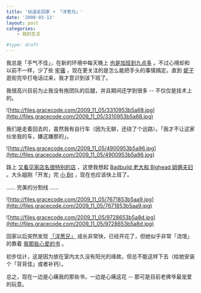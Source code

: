 ```yaml
---
title: '绕道走回家 + 「洋葱兄」'
date: '2008-03-13'
layout: post
categories:
    - 我的生活

#type: draft
---
```


我总是「手气不佳」，在新的环境中每天晚上 [也是加班到九点多]({{site.urls}}/posts/302/) 。不过心境却和以前不一样，少了些 [牢骚]({{site.urls}}/posts/689/) ，现在更关注的是怎么能把手头的事情搞定。直到 [妮子](http://www.yiyitoo.com) 逛街完毕打电话过来，我才意识到该下班了。

我很高兴目前为止我没有拖团队的后腿，并且期间还学到很多 -- 不仅仅是技术上的。

![http://files.gracecode.com/2009_11_05/3310953b5a68.jpg](http://files.gracecode.com/2009_11_05/3310953b5a68.jpg)

我们是走着回去的，虽然我有自行车（因为无聊，还绕了个远路）。「我才不让这家伙坐我的车，嫌这嫌那的」。

![http://files.gracecode.com/2009_11_05/4900953b5a96.jpg](http://files.gracecode.com/2009_11_05/4900953b5a96.jpg)

路上 [又看见家店名很特别的店]({{site.urls}}/posts/993/) ，这使我想起  [Badbuild 老大和 Bighead 姐俩夫妇](http://www.bbitt.com) 。大头姐刚「开发」完 [小 Bit](http://www.bbitt.com/?p=439) ，现在也应该快上班了。

…… 完美的分割线 ……

![http://files.gracecode.com/2009_11_05/7671853b5aa9.jpg](http://files.gracecode.com/2009_11_05/7671853b5aa9.jpg)

![http://files.gracecode.com/2009_11_05/9728653b5a8d.jpg](http://files.gracecode.com/2009_11_05/9728653b5a8d.jpg)

回家以后突然发现 [「洋葱兄」]({{site.urls}}/posts/1054/) 成长非常快，已经开花了，但她似乎非常「流氓」的靠着 [我那些心爱的书]({{site.urls}}/posts/675/) 。

初步估计，这是因为放在室内太久没有阳光的缘故，但总不能这样下去（给她安装个「背背佳」或者补钙）。

总之，现在一边是心痛我的那些书，一边是心痛这花 -- 那可是目前老佛爷最宠爱的玩意。
